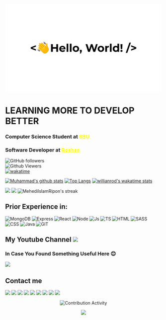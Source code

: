 <p align="center"><img src="greetings.gif" width="700"></p>

# **LEARNING MORE TO DEVELOP BETTER**

### Computer Science Student at <a href="https://sbu.ac.ir" style="color: yellow;">SBU</a>
### Software Developer at <a href="https://www.roshan-ai.ir" style="color: yellow;">Roshan</a>

<img alt="GitHub followers" width="100" src="https://img.shields.io/github/followers/muhammadksht?style=rounded&color=red"><br>
<img alt="Github Viewers" width="120" src="https://komarev.com/ghpvc/?username=muhammadksht&style=rounded&color=green"><br>
[![wakatime](https://wakatime.com/badge/user/2fc4b18b-ec8f-46e8-be9b-2b05a111037b.svg)](https://wakatime.com/@2fc4b18b-ec8f-46e8-be9b-2b05a111037b)


<p align="center">

[![Muhammad's github stats](https://github-readme-stats.vercel.app/api?username=muhammadksht&include_all_commits=true&count_private=true&show_icons=true&include_all_commits=true&theme=buefy)](https://github.com/muhammadksht)
[![Top Langs](https://github-readme-stats.vercel.app/api/top-langs/?username=muhammadksht&layout=compact&langs_count=10&theme=buefy)](https://github.com/muhammadksht)
 [![willianrod's wakatime stats](https://github-readme-stats.vercel.app/api/wakatime?username=muhammadksht)](https://github.com/muhammadksht)

</p>

<img src="https://wakatime.com/share/@muhammadksht/0cc9083b-dab7-4b4a-aef6-6c51ef418917.svg" width="400">   <img src="https://wakatime.com/share/@muhammadksht/550d7d10-925f-4948-b439-365f75afde45.svg" width="400">
<img alt="MehedilslamRipon's streak" src="https://github-readme-streak-stats.herokuapp.com/?user=muhammadksht"/>


## Prior Experience in:
![MongoDB](https://www.vectorlogo.zone/logos/mongodb/mongodb-icon.svg)
![Express](https://www.vectorlogo.zone/logos/expressjs/expressjs-icon.svg)
![React](https://www.vectorlogo.zone/logos/reactjs/reactjs-icon.svg)
![Node](https://www.vectorlogo.zone/logos/nodejs/nodejs-icon.svg)
![Js](https://www.vectorlogo.zone/logos/javascript/javascript-icon.svg)
![TS](https://www.vectorlogo.zone/logos/typescriptlang/typescriptlang-icon.svg)
![HTML](https://www.vectorlogo.zone/logos/w3_html5/w3_html5-icon.svg)
![SASS](https://www.vectorlogo.zone/logos/sass-lang/sass-lang-icon.svg)
![CSS](https://www.vectorlogo.zone/logos/w3_css/w3_css-icon.svg)
![Java](https://www.vectorlogo.zone/logos/java/java-icon.svg)
![GIT](https://www.vectorlogo.zone/logos/git-scm/git-scm-icon.svg)

## My Youtube Channel [<img src="https://www.vectorlogo.zone/logos/youtube/youtube-tile.svg" width="32">](https://www.youtube.com/channel/UCI1BKsmNKbCVfxsxjL7SSRQ)

### In Case You Found Something Useful Here 😊
<a href="https://coffeebede.ir/buycoffee/muhammadksht"><img width="180" class="img-fluid" src="https://coffeebede.ir/DashboardTemplateV2/app-assets/images/banner/default-yellow.svg" /></a>

## Contact me
[<img src="https://www.vectorlogo.zone/logos/gitlab/gitlab-icon.svg" width="32">](https://gitlab.com/muhammadksht)
[<img src="https://www.vectorlogo.zone/logos/linkedin/linkedin-tile.svg" width="32">](https://www.linkedin.com/in/muhammad-karbalae?lipi=urn%3Ali%3Apage%3Ad_flagship3_profile_view_base_contact_details%3B19Xhz8Q8QmOyP6k87j%2BeUg%3D%3D)
[<img src="https://www.vectorlogo.zone/logos/twitter/twitter-tile.svg" width="32">](https://twitter.com/Muhammad_ksht)
[<img src="https://www.vectorlogo.zone/logos/instagram/instagram-tile.svg" width="32">](https://www.instagram.com/muhammad.ksht)
[<img src="https://www.vectorlogo.zone/logos/facebook/facebook-official.svg" width="32">](https://www.facebook.com/muhammad.karbalaeeshabani)
[<img src="https://www.vectorlogo.zone/logos/telegram/telegram-tile.svg" width="32">](http://t.me/muhammadksht)
[<img src="https://www.vectorlogo.zone/logos/gmail/gmail-icon.svg" width="32">](mailto:muhammad.ksht@gmail.com)
[<img src="https://www.vectorlogo.zone/logos/whatsapp/whatsapp-icon.svg" width="32">](https://wa.me/989373899988)
[<img src="https://www.vectorlogo.zone/logos/stackoverflow/stackoverflow-icon.svg" width="32">](https://stackoverflow.com/users/14618677/muhammad-karbalaee-shabani)


<p align="center">
<img alt="Contribution Activity" src="https://activity-graph.herokuapp.com/graph?username=muhammadksht&bg_color=ffffff&color=000000&line=30f70c&point=f700df" />
</p>


<p align="center">
 <img src="mern.gif" width="1000">
</p>
